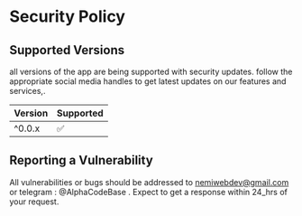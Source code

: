 # Security Policy

## Supported Versions

all versions of the app are being supported with security updates. follow the appropriate social media handles to get latest updates on our features and services,.

| Version | Supported          |
| ------- | ------------------ |
| ^0.0.x   | :white_check_mark: |

## Reporting a Vulnerability

All vulnerabilities or bugs should be addressed to nemiwebdev@gmail.com or telegram : @AlphaCodeBase . Expect to get a response within 24_hrs of your request. 
